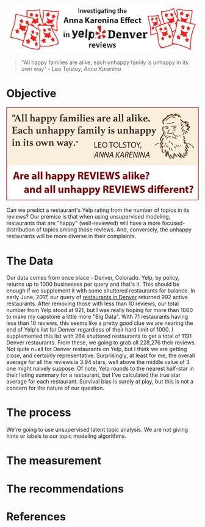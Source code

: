![alt text](images/header.png "Every Happy Yelper")
>"All happy families are alike; each unhappy family is unhappy in its own way" - Leo Tolstoy, _Anna Karenina_

# Objective
<img src="images/tolstoy.png"><p>
Can we predict a restaurant's Yelp rating from the number of topics in its reviews? Our premise is that when using unsupervised modeling, restaurants that are "happy" (well-reviewed) will have a more focused-distribution of topics among those reviews. And, conversely, the unhappy restaurants will be more diverse in their complaints.

# The Data
Our data comes from once place - Denver, Colorado. Yelp, by policy, returns up to 1000 businesses per query and that's it. This should be enough if we supplement it with some shuttered restaurants for balance. In early June, 2017, our query of <a href="https://www.yelp.com/search?cflt=restaurants&find_loc=Denver%2C+CO">restaurants in Denver</a> returned 992 active restaurants. After removing those with less than 10 reviews, our total number from Yelp stood at 921, but I was really hoping for more than 1000 to make my capstone a little more "Big Data". With 71 restaurants having less than 10 reviews, this seems like a pretty good clue we are nearing the end of Yelp's list for Denver regardless of their hard limit of 1000. I supplemented this list with 264 shuttered restaurants to get a total of 1191 Denver restaurants. From these, we going to grab all 228,276 their reviews. Not quite n=all for Denver restaurants on Yelp, but I think we are getting close, and certainly representative. Surprisingly, at least for me, the overall average for all the reviews is 3.94 stars, well above the middle value of 3 one might naively suppose. Of note, Yelp rounds to the nearest half-star in their listing summary for a restaurant, but I've calculated the true star average for each restaurant. Survival bias is surely at play, but this is not a concern for the nature of our question.


# The process
We're going to use unsupervised latent topic analysis. We are not giving hints or labels to our topic modeling algorithms.

# The measurement

# The recommendations

# References
